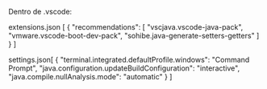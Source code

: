 Dentro de .vscode:

extensions.json [
    {
    "recommendations": [
        "vscjava.vscode-java-pack",
        "vmware.vscode-boot-dev-pack",
        "sohibe.java-generate-setters-getters"
    ]
    }
]

settings.json[
    {
    "terminal.integrated.defaultProfile.windows": "Command Prompt",
    "java.configuration.updateBuildConfiguration": "interactive",
    "java.compile.nullAnalysis.mode": "automatic"
    }
]